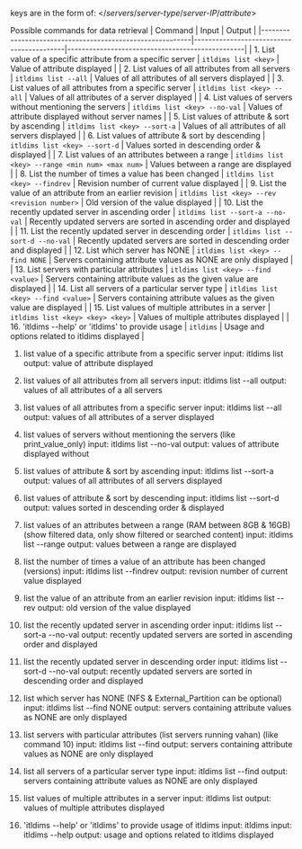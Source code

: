 keys are in the form of: </*servers*/*server-type*/*server-IP*/*attribute*>


Possible commands for data retrieval
| Command                                                  | Input                                    | Output                                         |
|----------------------------------------------------------|------------------------------------------|-------------------------------------------------|
| 1. List value of a specific attribute from a specific server | `itldims list <key>`                      | Value of attribute displayed                   |
| 2. List values of all attributes from all servers         | `itldims list --all`                     | Values of all attributes of all servers displayed   |
| 3. List values of all attributes from a specific server    | `itldims list <key> --all`                | Values of all attributes of a server displayed       |
| 4. List values of servers without mentioning the servers  | `itldims list <key> --no-val`            | Values of attribute displayed without server names   |
| 5. List values of attribute & sort by ascending           | `itldims list <key> --sort-a`            | Values of all attributes of all servers displayed   |
| 6. List values of attribute & sort by descending          | `itldims list <key> --sort-d`            | Values sorted in descending order & displayed         |
| 7. List values of an attributes between a range           | `itldims list <key> --range <min num> <max num>` | Values between a range are displayed                   |
| 8. List the number of times a value has been changed      | `itldims list <key> --findrev`           | Revision number of current value displayed             |
| 9. List the value of an attribute from an earlier revision | `itldims list <key> --rev <revision number>` | Old version of the value displayed                   |
| 10. List the recently updated server in ascending order  | `itldims list --sort-a --no-val`        | Recently updated servers are sorted in ascending order and displayed |
| 11. List the recently updated server in descending order | `itldims list --sort-d --no-val`        | Recently updated servers are sorted in descending order and displayed |
| 12. List which server has NONE                           | `itldims list <key> --find NONE`        | Servers containing attribute values as NONE are only displayed |
| 13. List servers with particular attributes              | `itldims list <key> --find <value>`     | Servers containing attribute values as the given value are displayed |
| 14. List all servers of a particular server type          | `itldims list <key> --find <value>`     | Servers containing attribute values as the given value are displayed |
| 15. List values of multiple attributes in a server        | `itldims list <key> <key> <key>`        | Values of multiple attributes displayed             |
| 16. 'itldims --help' or 'itldims' to provide usage        | `itldims`                               | Usage and options related to itldims displayed    |


1. list value of a specific attribute from a specific server
input: itldims list <key>
output: value of attribute displayed

2. list values of all attributes from all servers
input: itldims list --all
output: values of all attributes of a all servers

3. list values of all attributes from a specific server
input: itldims list <key> --all
output: values of all attributes of a server displayed

4. list values of servers without mentioning the servers (like print_value_only)
input: itldims list <key> --no-val
output: values of attribute displayed without 

5. list values of attribute & sort by ascending
input: itldims list <key> --sort-a
output: values of all attributes of all servers displayed

6. list values of attribute & sort by descending
input: itldims list <key> --sort-d
output: values sorted in descending order & displayed

7. list values of an attributes between a range (RAM between 8GB & 16GB) (show filtered data, only show filtered or searched content)
input: itldims list <key> --range <min num> <max num>
output: values between a range are displayed

8. list the number of times a value of an attribute has been changed (versions)
input: itldims list <key> --findrev
output: revision number of current value displayed

9. list the value of an attribute from an earlier revision
input: itldims list <key> --rev <revision number>
output: old version of the value displayed

10. list the recently updated server in ascending order
input: itldims list --sort-a --no-val
output: recently updated servers are sorted in ascending order and displayed

11. list the recently updated server in descending order
input: itldims list --sort-d --no-val
output: recently updated servers are sorted in descending order and displayed

12. list which server has NONE (NFS & External_Partition can be optional)
input: itldims list <key> --find NONE
output: servers containing attribute values as NONE are only displayed

13. list servers with particular attributes (list servers running vahan) (like command 10)
input: itldims list <key> --find <value>
output: servers containing attribute values as NONE are only displayed

14. list all servers of a particular server type 
input: itldims list <key> --find <value>
output: servers containing attribute values as NONE are only displayed

15. list values of multiple attributes in a server
input: itldims list <key> <key> <key>
output: values of multiple attributes displayed

16. 'itldims --help' or 'itldims' to provide usage of itldims
input: itldims
input: itldims --help 
output: usage and options related to itldims displayed
